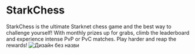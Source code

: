 # StarkChess
StarkChess is the ultimate Starknet chess game and the best way to challenge yourself! With monthly prizes up for grabs, climb the leaderboard and experience intense PvP or PvC matches. Play harder and reap the rewards!
![Дизайн без назви](https://github.com/SashaFeyaa/StarkChess/assets/59697919/3ce7f2c4-eea7-4093-b446-28b6e171ad36)

